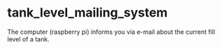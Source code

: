 # tank_level_mailing_system
The computer (raspberry pi) informs you via e-mail about the current fill level of a tank.
